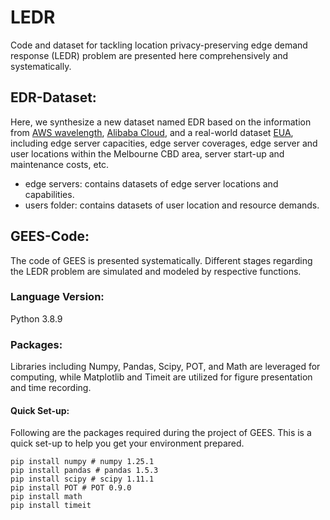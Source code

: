 # LEDR
Code and dataset for tackling location privacy-preserving edge demand response (LEDR) problem are presented here comprehensively and systematically.

## EDR-Dataset:
Here, we synthesize a new dataset named EDR based on the information from [AWS wavelength](https://aws.amazon.com/wavelength/features/), [Alibaba Cloud](https://github.com/alibaba/clusterdata), and a real-world dataset [EUA](https://github.com/swinedge/eua-dataset), including edge server capacities, edge server coverages, edge server and user locations within the Melbourne CBD area, server start-up and maintenance costs, etc.
 - edge servers: contains datasets of edge server locations and capabilities.
 - users folder: contains datasets of user location and resource demands.
 
## GEES-Code:
The code of GEES is presented systematically. Different stages regarding the LEDR problem are simulated and modeled by respective functions.


### Language Version:
Python 3.8.9

### Packages:
Libraries including Numpy, Pandas, Scipy, POT, and Math are leveraged for computing, while Matplotlib and Timeit are utilized for figure presentation and time recording.

####  Quick Set-up: 
Following are the packages required during the project of GEES. This is a quick set-up to help you get your environment prepared.
```
pip install numpy # numpy 1.25.1
pip install pandas # pandas 1.5.3
pip install scipy # scipy 1.11.1
pip install POT # POT 0.9.0
pip install math 
pip install timeit
```




